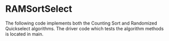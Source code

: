 # RAMSortSelect

The following code implements both the Counting Sort and Randomized Quickselect algorithms. The driver
 code which tests the algorithm methods is located in main.
